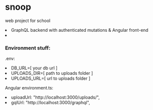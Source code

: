 # snoop
web project for school
<li>GraphQL backend with authenticated mutations & Angular front-end</li>
<li></li>

### Environment stuff: 
.env:
<li>DB_URL=[ your db url ]</li>
<li>UPLOADS_DIR=[ path to uploads folder ]</li>
<li>UPLOADS_URL=[ url to uploads folder ]</li>

Angular environment.ts:
<li>uploadUrl: "http://localhost:3000/uploads/",</li>
<li>gqlUrl: "http://localhost:3000/graphql",</li>



